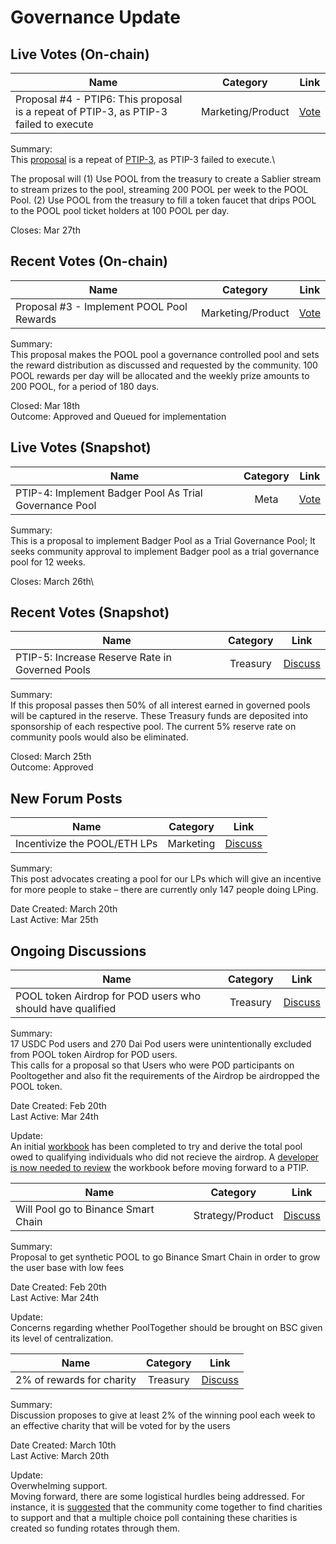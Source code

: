 # Governance Update

## Live Votes (On-chain)
| Name          | Category      | Link   |
| ------------- |:-------------:| :-----:|
| Proposal #4 - PTIP6: This proposal is a repeat of PTIP-3, as PTIP-3 failed to execute | Marketing/Product | [Vote](https://vote.pooltogether.com/proposals/4) |

Summary:\
This [proposal](https://gov.pooltogether.com/t/ptip-6-retry-attempt-at-ptip-3/773?u=brendan) is a repeat of [PTIP-3](https://gov.pooltogether.com/t/ptip-3-add-pool-to-pool-prize-pool/745), as PTIP-3 failed to execute.\

The proposal will (1) Use POOL from the treasury to create a Sablier stream to stream prizes to the pool, streaming 200 POOL per week to the POOL Pool.
(2) Use POOL from the treasury to fill a token faucet that drips POOL to the POOL pool ticket holders at 100 POOL per day.

Closes: Mar 27th

## Recent Votes (On-chain)

| Name          | Category      | Link   |
| ------------- |:-------------:| :-----:|
| Proposal #3 - Implement POOL Pool Rewards | Marketing/Product | [Vote](https://vote.pooltogether.com/proposals/3) |

Summary:\
This proposal makes the POOL pool a governance controlled pool and sets the reward distribution as discussed and requested by the community. 100 POOL rewards per day will be allocated and the weekly prize amounts to 200 POOL, for a period of 180 days.

Closed: Mar 18th\
Outcome: Approved and Queued for implementation

## Live Votes (Snapshot)

| Name          | Category      | Link   |
| ------------- |:-------------:| :-----:|
| PTIP-4: Implement Badger Pool As Trial Governance Pool | Meta | [Vote](https://snapshot.org/#/pooltogether.eth/proposal/QmcnXbDGRnk4Jmt244qmckzpoV3EyQR7kDPZzpZyaxZh9D) |

Summary:\
This is a proposal to implement Badger Pool as a Trial Governance Pool; It seeks community approval to implement Badger pool as a trial governance pool for 12 weeks.

Closes: March 26th\

## Recent Votes (Snapshot)

| Name          | Category      | Link   |
| ------------- |:-------------:| :-----:|
| PTIP-5: Increase Reserve Rate in Governed Pools | Treasury | [Discuss](https://gov.pooltogether.com/t/ptip-5-increase-reserve-rate-in-governed-pools/764) |

Summary:\
If this proposal passes then 50% of all interest earned in governed pools will be captured in the reserve. These Treasury funds are deposited into sponsorship of each respective pool. The current 5% reserve rate on community pools would also be eliminated.

Closed: March 25th\
Outcome: Approved

## New Forum Posts

| Name          | Category      | Link   |
| ------------- |:-------------:| :-----:|
| Incentivize the POOL/ETH LPs | Marketing | [Discuss](https://gov.pooltogether.com/t/incentivize-the-pool-eth-lps/772) |

Summary:\
This post advocates creating a pool for our LPs which will give an incentive for more people to stake – there are currently only 147 people doing LPing.

Date Created: March 20th\
Last Active: Mar 25th

## Ongoing Discussions

| Name          | Category      | Link   |
| ------------- |:-------------:| :-----:|
| POOL token Airdrop for POD users who should have qualified | Treasury | [Discuss](https://gov.pooltogether.com/t/pool-token-airdrop-for-pod-users-who-should-have-qualified/269) |

Summary:\
17 USDC Pod users and 270 Dai Pod users were unintentionally excluded from POOL token Airdrop for POD users.  
This calls for a proposal so that Users who were POD participants on Pooltogether and also fit the requirements of the Airdrop be airdropped the POOL token.

Date Created: Feb 20th\
Last Active: Mar 24th

Update:\
An initial [workbook](https://gov.pooltogether.com/t/pool-token-airdrop-for-pod-users-who-should-have-qualified/269/34) has been completed to try and derive the total pool owed to qualifying individuals who did not recieve the airdrop.
A [developer is now needed to review](https://gov.pooltogether.com/t/pool-token-airdrop-for-pod-users-who-should-have-qualified/269/36) the workbook before moving forward to a PTIP.

| Name          | Category      | Link   |
| ------------- |:-------------:| :-----:|
| Will Pool go to Binance Smart Chain | Strategy/Product | [Discuss](https://gov.pooltogether.com/t/will-pool-go-to-binance-smart-chain/272) |

Summary:\
Proposal to get synthetic POOL to go Binance Smart Chain in order to grow the user base with low fees

Date Created: Feb 20th\
Last Active: Mar 24th

Update:\
Concerns regarding whether PoolTogether should be brought on BSC given its level of centralization.

| Name          | Category      | Link   |
| ------------- |:-------------:| :-----:|
| 2% of rewards for charity | Treasury | [Discuss](https://gov.pooltogether.com/t/2-of-rewards-for-charity/385) |

Summary:\
Discussion proposes to give at least 2% of the winning pool each week to an effective charity that will be voted for by the users

Date Created: March 10th\
Last Active: March 20th

Update:\
Overwhelming support.\
Moving forward, there are some logistical hurdles being addressed. For instance, it is [suggested](https://gov.pooltogether.com/t/2-of-rewards-for-charity/385/33) that the community come together to find charities to support and that a multiple choice poll containing these charities is created so funding rotates through them.


